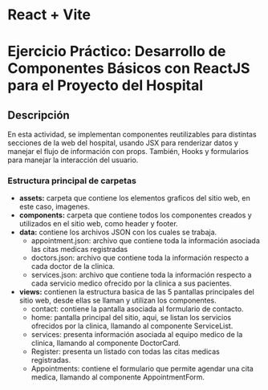 # React + Vite
# Ejercicio Práctico: Desarrollo de Componentes Básicos con ReactJS para el Proyecto del Hospital

## Descripción 
En esta actividad, se implementan componentes reutilizables para distintas secciones de la web del hospital, usando JSX para renderizar datos y manejar el flujo de información con props. También, Hooks y formularios para manejar la interacción del usuario.

### Estructura principal de carpetas
- **assets:** carpeta que contiene los elementos graficos del sitio web, en este caso, imagenes.
- **components:** carpeta que contiene todos los componentes creados y utilizados en el sitio web, como header y footer.
- **data:** contiene los archivos JSON con los cuales se trabaja.
  - appointment.json: archivo que contiene toda la información asociada las citas medicas registradas
  - doctors.json: archivo que contiene toda la información respecto a cada doctor de la clinica.
  - services.json: archivo que contiene toda la información respecto a cada servicio medico ofrecido por la clinica a sus pacientes.
- **views:** contienen la estructura basica de las 5 pantallas principales del sitio web, desde ellas se llaman y utilizan los componentes.
  - contact: contiene la pantalla asociada al formulario de contacto.
  - home: pantalla principal del sitio, aqui, se listan los servicios ofrecidos por la clinica, llamando al componente ServiceList.
  - services: presenta información asociada al equipo medico de la clinica, llamando al componente DoctorCard.
  - Register: presenta un listado con todas las citas medicas registradas.
  - Appointments: contiene el formulario que permite agendar una cita medica, llamando al componente AppointmentForm.
 
 
